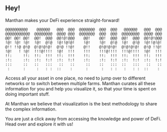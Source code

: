 ## Hey!

Manthan makes your DeFi experience straight-forward!


    @@@@@@@@@@    @@@@@@   @@@  @@@  @@@@@@@  @@@  @@@   @@@@@@   @@@  @@@
    @@@@@@@@@@@  @@@@@@@@  @@@@ @@@  @@@@@@@  @@@  @@@  @@@@@@@@  @@@@ @@@
    @@! @@! @@!  @@!  @@@  @@!@!@@@    @@!    @@!  @@@  @@!  @@@  @@!@!@@@
    !@! !@! !@!  !@!  @!@  !@!!@!@!    !@!    !@!  @!@  !@!  @!@  !@!!@!@!
    @!! !!@ @!@  @!@!@!@!  @!@ !!@!    @!!    @!@!@!@!  @!@!@!@!  @!@ !!@!
    !@!   ! !@!  !!!@!!!!  !@!  !!!    !!!    !!!@!!!!  !!!@!!!!  !@!  !!!
    !!:     !!:  !!:  !!!  !!:  !!!    !!:    !!:  !!!  !!:  !!!  !!:  !!!
    :!:     :!:  :!:  !:!  :!:  !:!    :!:    :!:  !:!  :!:  !:!  :!:  !:!
    :::     ::   ::   :::   ::   ::     ::    ::   :::  ::   :::   ::   ::
     :      :     :   : :  ::    :      :      :   : :   :   : :  ::    :
     
     

Access all your asset in one place, no need to jump over to different networks or to switch between multiple farms. Manthan curates all these information for you and help you visualize it, so that your time is spent on doing important stuff.

At Manthan we believe that visualization is the best methodology to share the complex information.

You are just a click away from accessing the knowledge and power of DeFi. Head over and explore it with us!

